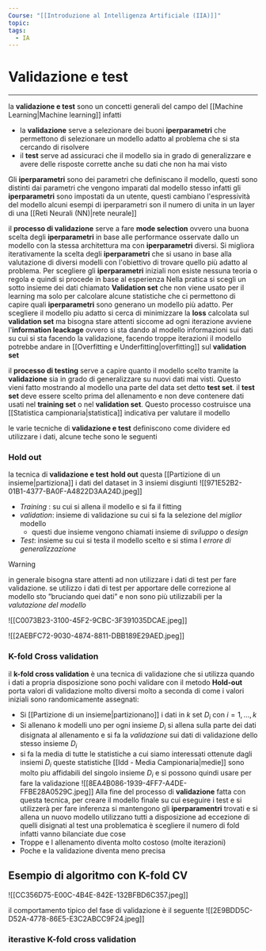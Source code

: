 ```yaml
---
Course: "[[Introduzione al Intelligenza Artificiale (IIA)]]"
topic: 
tags:
  - IA
---
```


# Validazione e test
---
 la __validazione e  test__ sono un concetti generali del campo del [[Machine Learning|Machine learning]] infatti 
 - la __validazione__ serve a selezionare dei buoni __iperparametri__ che permettono di selezionare un modello adatto al problema che si sta cercando di risolvere 
 - il __test__ serve ad assicuraci che il modello sia in grado di generalizzare e avere delle risposte corrette anche su dati che non ha mai visto 

Gli __iperparametri__ sono dei parametri che definiscano il modello, questi sono distinti dai parametri che vengono imparati dal modello stesso infatti gli __iperparametri__ sono impostati da un utente, questi cambiano l'espressività del modello alcuni esempi di iperparametri son il numero di unita in un layer di una [[Reti Neurali (NN)|rete neurale]]

il __processo di validazione__ serve a fare __mode selection__ ovvero una buona scelta degli __iperparametri__ in base alle performance osservate dallo un modello con la stessa architettura ma con __iperparametri__ diversi. Si migliora iterativamente la scelta degli __iperparametri__ che si usano in base alla valutazione di diversi modelli con l'obiettivo di trovare quello più adatto al problema. Per scegliere gli __iperparametri__  iniziali non esiste nessuna teoria o regola e quindi si procede in base al esperienza
Nella pratica si scegli un sotto insieme dei dati chiamato __Validation set__ che non viene usato per il learning ma solo per calcolare alcune statistiche che ci permettono di capire quali __iperparametri__ sono generano un modello più adatto. 
Per scegliere il modello piu adatto si cerca di minimizzare la __loss__ calcolata sul __validation set__ ma bisogna stare attenti siccome ad ogni iterazione avviene l'__information leackage__ ovvero si sta dando al modello informazioni sui dati su cui si sta facendo la validazione, facendo troppe iterazioni il modello potrebbe andare in [[Overfitting e Underfitting|overfitting]] sul __validation set__

il __processo di testing__ serve a capire quanto il modello scelto tramite la __validazione__ sia in grado di generalizzare su nuovi dati mai visti. Questo vieni fatto mostrando al modello una parte del data set detto __test set__.
il __test set__ deve essere scelto prima del allenamento e non deve contenere dati usati nel __training set__ o nel __validation set__. Questo processo costruisce una [[Statistica campionaria|statistica]] indicativa per valutare il modello    


le varie tecniche di __validazione e test__ definiscono come dividere ed utilizzare i dati, alcune teche sono le seguenti 


### Hold out 
la tecnica di __validazione e test__ __hold out__ questa [[Partizione di un insieme|partiziona]] i dati del dataset in 3 insiemi disgiunti 
![[971E52B2-01B1-4377-BA0F-A4822D3AA24D.jpeg]] 
- _Training_ : su cui si allena il modello e si fa il fitting
- _validation_: insieme di validazione su cui si fa la selezione del _miglior_ modello 
	- questi due insieme vengono chiamati insieme di _sviluppo_ o _design_ 
-  _Test_: insieme su cui si testa il modello scelto e si stima l _errore di generalizzazione_


>[!warning]
>in generale bisogna stare attenti ad non utilizzare i dati di test per fare validazione. se utilizzo i dati di test per apportare delle correzione al modello sto ”bruciando quei dati” e non sono più utilizzabili per la _valutazione del modello_ 


![[C0073B23-3100-45F2-9CBC-3F391035DCAE.jpeg]]

![[2AEBFC72-9030-4874-8811-DBB189E29AED.jpeg]]



### K-fold Cross validation
il __k-fold cross validation__ è una tecnica di validazione che si utilizza quando i dati a propria disposizione sono pochi validare con il metodo __Hold-out__ porta valori di validazione molto diversi molto a seconda di come i valori iniziali sono randomicamente assegnati:
- Si [[Partizione di un insieme|partizionano]] i dati in  $k$ set $D_i$ con $i = 1,\dots,k$ 
- Si allenano $k$  modelli uno per ogni insieme  $D_i$  si allena sulla parte dei dati disignata al allenamento e si fa la _validazione_ sui dati di validazione dello stesso insieme $D_i$
- si fa la media di tutte le statistiche a cui siamo interessati ottenute dagli insiemi  $D_i$
 queste statistiche [[Idd - Media Campionaria|medie]] sono molto piu affidabili del singolo insieme $D_i$ e si possono quindi usare per fare la validazione 
![[8EA4B086-1939-4FF7-A4DE-FFBE28A0529C.jpeg]]
Alla fine del processo di __validazione__ fatta con questa tecnica, per creare il modello finale su cui eseguire i test e si utilizzerà per fare inferenza si mantengono gli __iperparamentri__ trovati e si allena un nuovo modello utilizzano tutti a disposizione ad eccezione di quelli disignati al test 
una  problematica è scegliere il numero di fold infatti vanno bilanciate due cose
- Troppe e l allenamento diventa molto costoso (molte iterazioni)  
- Poche e la validazione diventa meno precisa


## Esempio di algoritmo con K-fold CV
![[CC356D75-E00C-4B4E-842E-132BFBD6C357.jpeg]]

il comportamento tipico del fase di validazione è il seguente
![[2E9BDD5C-D52A-4778-86E5-E3C2ABCC9F24.jpeg]]


### iterastive K-fold cross validation
